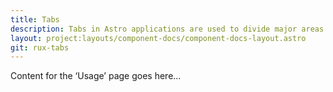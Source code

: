 ```yaml
---
title: Tabs
description: Tabs in Astro applications are used to divide major areas of content and to indicate work process.
layout: project:layouts/component-docs/component-docs-layout.astro
git: rux-tabs
---
```


Content for the ‘Usage’ page goes here...
